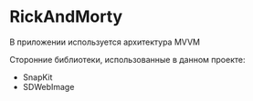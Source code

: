 # RickAndMorty

В приложении используется архитектура MVVM

Сторонние библиотеки, использованные в данном проекте:
- SnapKit
- SDWebImage
